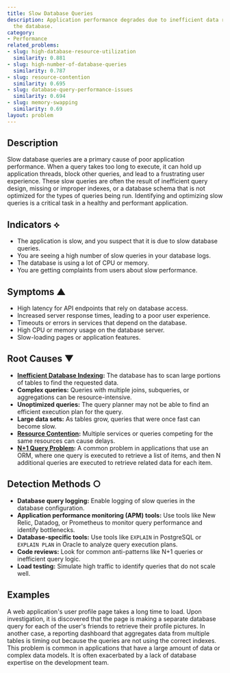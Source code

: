 ```yaml
---
title: Slow Database Queries
description: Application performance degrades due to inefficient data retrieval from
  the database.
category:
- Performance
related_problems:
- slug: high-database-resource-utilization
  similarity: 0.881
- slug: high-number-of-database-queries
  similarity: 0.787
- slug: resource-contention
  similarity: 0.695
- slug: database-query-performance-issues
  similarity: 0.694
- slug: memory-swapping
  similarity: 0.69
layout: problem
---
```


## Description
Slow database queries are a primary cause of poor application performance. When a query takes too long to execute, it can hold up application threads, block other queries, and lead to a frustrating user experience. These slow queries are often the result of inefficient query design, missing or improper indexes, or a database schema that is not optimized for the types of queries being run. Identifying and optimizing slow queries is a critical task in a healthy and performant application.

## Indicators ⟡
- The application is slow, and you suspect that it is due to slow database queries.
- You are seeing a high number of slow queries in your database logs.
- The database is using a lot of CPU or memory.
- You are getting complaints from users about slow performance.

## Symptoms ▲

- High latency for API endpoints that rely on database access.
- Increased server response times, leading to a poor user experience.
- Timeouts or errors in services that depend on the database.
- High CPU or memory usage on the database server.
- Slow-loading pages or application features.

## Root Causes ▼

- **[Inefficient Database Indexing](inefficient-database-indexing.md):** The database has to scan large portions of tables to find the requested data.
- **Complex queries:** Queries with multiple joins, subqueries, or aggregations can be resource-intensive.
- **Unoptimized queries:** The query planner may not be able to find an efficient execution plan for the query.
- **Large data sets:** As tables grow, queries that were once fast can become slow.
- **[Resource Contention](resource-contention.md):** Multiple services or queries competing for the same resources can cause delays.
- **[N+1 Query Problem](n-plus-one-query-problem.md):** A common problem in applications that use an ORM, where one query is executed to retrieve a list of items, and then N additional queries are executed to retrieve related data for each item.

## Detection Methods ○

- **Database query logging:** Enable logging of slow queries in the database configuration.
- **Application performance monitoring (APM) tools:** Use tools like New Relic, Datadog, or Prometheus to monitor query performance and identify bottlenecks.
- **Database-specific tools:** Use tools like `EXPLAIN` in PostgreSQL or `EXPLAIN PLAN` in Oracle to analyze query execution plans.
- **Code reviews:** Look for common anti-patterns like N+1 queries or inefficient query logic.
- **Load testing:** Simulate high traffic to identify queries that do not scale well.

## Examples
A web application's user profile page takes a long time to load. Upon investigation, it is discovered that the page is making a separate database query for each of the user's friends to retrieve their profile pictures. In another case, a reporting dashboard that aggregates data from multiple tables is timing out because the queries are not using the correct indexes. This problem is common in applications that have a large amount of data or complex data models. It is often exacerbated by a lack of database expertise on the development team.